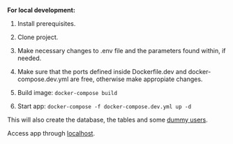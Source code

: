 **For local development:**

1. Install prerequisites.
2. Clone project.
3. Make necessary changes to .env file and the parameters found within, if needed.
4. Make sure that the ports defined inside Dockerfile.dev and docker-compose.dev.yml are free, otherwise make appropiate changes.
5. Build image:
`docker-compose build`

6. Start app:
`docker-compose -f docker-compose.dev.yml up -d`

This will also create the database, the tables and some [dummy users](https://docs.google.com/spreadsheets/d/1Lw4Bj3v5edPOeNAZJTDbYqwQ2RHBaj-e5q5LXngT2aE/edit#gid=0). 

Access app through [localhost](http://localhost:3000/).

